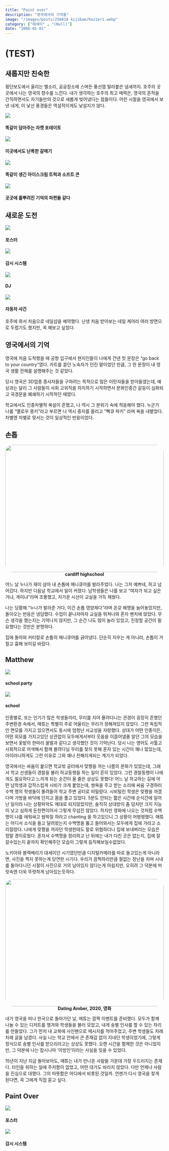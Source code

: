 ```yaml
---
title: "Paint over"
description: "영국에서의 기억들"
image: "/images/posts/250818 kijibae/hozier1.webp"
category: ["에세이" , "(Null)"]
date: "2008-01-01"
---
```


# (TEST) 

## 새롭지만 친숙한

횡단보도에서 울리는 벨소리, 공공장소에 스며든 풍선껌 말라붙은 냄새까지. 호주의 곳곳에서 나는 영국의 향수를 느낀다. 내가 생각하는 호주의 최고 매력은, 영국의 흔적을 간직하면서도 자기들만의 것으로 새롭게 빚어냈다는 점들이다. 어린 시절을 영국에서 보낸 내게, 이 낯선 풍경들은 역설적이게도 낯설지가 않다.

<div class="my-carousel">
  <div
    class="my-carousel-scroll"
    onwheel="
      if (this.matches(':hover')) {
        event.preventDefault();
        this.scrollBy({left: event.deltaY, behavior: 'auto'});
      }
    "
  >
    <div class="my-carousel-item">
      <img src="/images/posts/250818 kijibae/uk1.webp" class="my-carousel-img" />
      <h4 class="my-carousel-title">똑같이 담아주는 자켓 포테이토</h4>
    </div>
    <div class="my-carousel-item">
      <img src="/images/posts/250818 kijibae/uk2.webp" class="my-carousel-img" />
      <h4 class="my-carousel-title">이곳에서도 난폭한 갈매기</h4>
    </div>
    <div class="my-carousel-item">
      <img src="/images/posts/250818 kijibae/uk3.webp" class="my-carousel-img" />
      <h4 class="my-carousel-title">똑같이 생긴 아이스크림 트럭과 소프트 콘</h4>
    </div>
    <div class="my-carousel-item">
      <img src="/images/posts/250818 kijibae/uk4.webp" class="my-carousel-img" />
      <h4 class="my-carousel-title">곳곳에 흩뿌려진 기억의 파편들 같다</h4>
    </div>
  </div>
</div>


## 새로운 도전

<div class="my-carousel">
  <div
    class="my-carousel-scroll"
    onwheel="
      if (this.matches(':hover')) {
        event.preventDefault();
        this.scrollBy({left: event.deltaY, behavior: 'auto'});
      }
    "
  >
    <div class="my-carousel-item">
      <img src="/images/posts/250818 kijibae/salon1.webp" class="my-carousel-img" />
      <h4 class="my-carousel-title">포스터</h4>
    </div>
    <div class="my-carousel-item">
      <img src="/images/posts/250818 kijibae/nail ugc5.webp" class="my-carousel-img" />
      <h4 class="my-carousel-title">감시 시스템</h4>
    </div>
    <div class="my-carousel-item">
      <img src="/images/posts/250818 kijibae/nail ugc4.webp" class="my-carousel-img" />
      <h4 class="my-carousel-title">DJ</h4>
    </div>
    <div class="my-carousel-item">
      <img src="/images/posts/250818 kijibae/nail ugc3.webp" class="my-carousel-img" />
      <h4 class="my-carousel-title">자동차 사건</h4>
    </div>
  </div>
</div>

호주에 와서 처음으로 네일샵을 예약했다. 난생 처음 받아보는 네일 케어라 여러 방면으로 두렵기도 했지만, 꼭 해보고 싶었다.

## 영국에서의 기억

영국에 처음 도착했을 때 공항 입구에서 현지인들이 나에게 건넨 첫 문장은 “go back to your country”였다. 카트를 끌던 노숙자가 던진 말이었던 만큼, 그 한 문장이 내 영국 생활 전체를 설명해주는 것 같았다.

당시 영국은 3D업종 종사자들을 구하려는 목적으로 많은 이민자들을 받아들였는데, 예상과는 달리 그 사람들이 사회 고위직을 차지하기 시작하면서 문화인종간 갈등이 심화되고 국경문을 폐쇄하기 시작하던 때였다. 

학교에서도 인종차별적 욕설이 흔했고, 나 역시 그 분위기 속에 적응해야 했다. 누군가 나를 “옐로우 몽키”라고 부르면 나 역시 중지를 올리고 "뻑큐 파키" 라며 욕을 내뱉었다. 차별엔 차별로 맞서는 것이 일상적인 반응이었다.

## 손톱

<div style="display: flex; gap: 8px;">
  <div style="flex:1; display: flex; flex-direction: column; align-items: center;">
    <img src="/images/posts/250818 kijibae/highschool1.webp"
         style="width: 100%; aspect-ratio: 5/4; object-fit: cover; border-radius: 24px; display: block;">
    <h4 style="margin: 0 0 0 0; line-height: 1;">cardiff highschool</h4>
  </div>
  </div>

어느 날 누나가 재미 삼아 내 손톱에 매니큐어를 발라주었다. 나는 그저 예쁘네, 하고 넘어갔다. 하지만 다음날 학교에서 일이 커졌다. 남학생들은 나를 보고 “여자가 되고 싶은 거냐, 게이냐”라며 조롱했고, 차가운 시선이 교실을 가득 채웠다.

나는 당황해 “누나가 발라준 거다, 이건 손톱 영양제다”라며 온갖 해명을 늘어놓았지만, 돌아오는 반응은 냉담했다. 수업이 끝나자마자 교실을 뛰쳐나와 혼자 벤치에 앉았다. 무슨 생각을 했는지는 기억나지 않지만, 그 순간 나도 많이 놀라 있었고, 진정할 공간이 필요했다는 것만은 분명하다.

집에 돌아와 커터칼로 손톱의 매니큐어를 긁어냈다. 단순히 지우는 게 아니라, 손톱이 거칠고 흉해 보이길 바랐다.

## Matthew

<div class="my-carousel">
  <div
    class="my-carousel-scroll"
    onwheel="
      if (this.matches(':hover')) {
        event.preventDefault();
        this.scrollBy({left: event.deltaY, behavior: 'auto'});
      }
    "
  >
    <div class="my-carousel-item">
      <img src="/images/posts/250818 kijibae/matt1.jpg" class="my-carousel-img" />
      <h4 class="my-carousel-title">school party</h4>
    </div>
    <div class="my-carousel-item">
      <img src="/images/posts/250818 kijibae/matt2.jpg" class="my-carousel-img" />
      <h4 class="my-carousel-title">school</h4>
    </div>
  </div>
</div>

인종별로, 또는 인기가 많은 학생들끼리, 무리를 지어 몰려다니는 관경이 굉장히 흔했던 주변환경 속에서, 매튜는 특별히 주로 어울리는 무리가 정해져있지 않았다. 그런 독립적인 면모를 가지고 있으면서도 동시에 엄청난 사교성을 자랑했다. 상대가 어떤 인종이든, 어떤 외모를 가지고있던 상관없이 모두에게서부터 웃음을 이끌어낼줄 알던 그의 모습을 보면서 꽃밭의 한마리 꿀벌과 같다고 생각했던 것이 기억난다. 당시 나는 영어도 서툴고 사회적으로 어색해서 함께 몰려다닐 무리를 찾지 못해 혼자 있는 시간이 꽤나 많았는데, 아이러니하게도 그런 이유로 그와 꽤나 친해지게되는 계기가 되었다. 

영국에서는 싸움이 붙으면 학교밖 공터에서 맞짱을 까는 나름의 문화가 있었는데, 그래서 학교 선생들이 경찰을 불러 하교동행을 하는 일이 흔히 있었다. 그런 경찰동행이 나에게도 필요하다고 느끼게 되는 순간이 올 줄은 상상도 못했다! 어느 날 하교하는 길에 어떤 남학생과 갑작스럽게 시비가 크게 붙었는데, 쌍욕을 주고 받는 소리에 싸움 구경하러 수백 명의 학생들이 몰려들어 학교 주변 공터로 떠밀렸다. 시비털린 학생은 맞짱을 까겠다며 가방을 바닥에 던지고 몸을 풀고 있었다. 5분도 안되는 짧은 시간에 순식간에 일어난 일이라 나는 상황파악도 제대로 되지않았지만, 솔직히 상대방이 좀 덩치만 크지 지능이 낮고 심하게 둔한편이어서 그렇게 무섭진 않았다. 하지만 영화에 나오는 것처럼 수백명이 나를 에워싸고 쌈박질 하라고 chanting 을 하고있으니 그 상황이 어벙벙했다. 매튜는 어디서 소식을 들고 달려왔는지 수백명을 뚫고 들어와서는 모두에게 집에 가라고 소리질렀다. 나에게 맞짱을 까자던 학생한테도 말로 위협하더니 집에 보내버리는 모습은 정말 경이로웠다. 혼자서 수백명을 정리하고 난 뒤에는 내가 다친 곳은 없는지, 집에 잘 갈수있는지 끝까지 확인해주던 모습이 그렇게 듬직해보일수없었다.

노키아와 블랙베리가 대세이던 시기였던만큼 디지털카메라를 따로 들고있는게 아니라면, 사진을 찍지 못하는게 당연한 시기다. 우리가 끔찍하리만큼 철없는 장난을 치며 시내를 돌아다니던 시절이 사진으로 거의 남아있지 않다는게 아쉽지만, 오히려 그 덕분에 머릿속엔 더욱 뚜렷하게 남아있는듯하다.

<div style="display: flex; gap: 8px;">
  <div style="flex:1; display: flex; flex-direction: column; align-items: center;">
    <img src="/images/posts/250818 kijibae/amber1.webp"
         style="width: 100%; aspect-ratio: 5/4; object-fit: cover; border-radius: 24px; display: block;">
    <h4 style="margin: 0 0 0 0; line-height: 1;">Dating Amber, 2020, 영화</h4>
  </div>
  </div>

내가 영국을 떠나 한국으로 돌아가던 날, 매튜는 깜짝 이벤트를 준비했다. 모두가 함께 나눌 수 있는 디저트를 챙겨와 학생들을 불러 모았고, 내게 송별 인사를 할 수 있는 자리를 만들었다. 그가 먼저 내 교복에 사인펜으로 메시지를 적어주었고, 주변 학생들도 차례차례 글을 남겼다. 사실 나는 학교 안에서 큰 존재감 없이 지내던 학생이었기에, 그렇게 정식으로 송별 인사를 받으리라고는 상상도 못했다. 오랜 시간을 함께한 것은 아니었지만, 그 덕분에 나는 잠시나마 ‘이방인’이라는 사실을 잊을 수 있었다.

15년이 지난 지금 돌아보아도, 매튜는 내가 만나온 사람들 가운데 가장 두드러지는 존재다. 타인을 위하는 일에 주저함이 없었고, 어떤 대가도 바라지 않았다. 다만 언제나 사람을 진심으로 대했다. 그의 따뜻함은 어디에서 비롯된 것일까. 언젠가 다시 영국을 찾게 된다면, 꼭 그에게 직접 묻고 싶다.

## Paint Over

<div class="my-carousel">
  <div
    class="my-carousel-scroll"
    onwheel="
      if (this.matches(':hover')) {
        event.preventDefault();
        this.scrollBy({left: event.deltaY, behavior: 'auto'});
      }
    "
  >
    <div class="my-carousel-item">
      <img src="/images/posts/250818 kijibae/nail closeup.webp" class="my-carousel-img" />
      <h4 class="my-carousel-title">포스터</h4>
    </div>
    <div class="my-carousel-item">
      <img src="/images/posts/250818 kijibae/nail ugc1.webp" class="my-carousel-img" />
      <h4 class="my-carousel-title">감시 시스템</h4>
    </div>
  </div>
</div>

